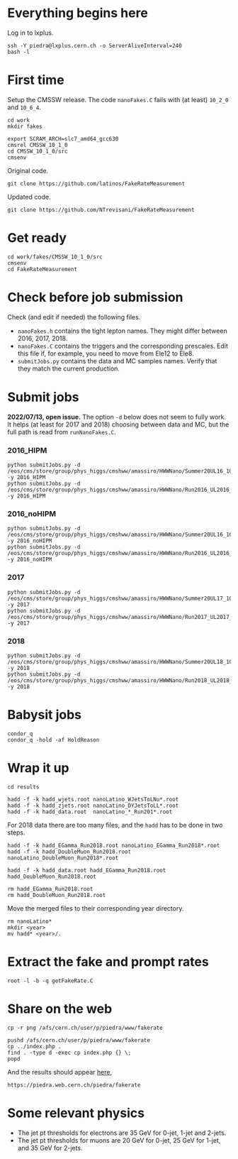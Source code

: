 # Everything begins here

Log in to lxplus.

    ssh -Y piedra@lxplus.cern.ch -o ServerAliveInterval=240
    bash -l

# First time

Setup the CMSSW release. The code `nanoFakes.C` fails with (at least) `10_2_0` and `10_6_4`.

    cd work
    mkdir fakes

    export SCRAM_ARCH=slc7_amd64_gcc630
    cmsrel CMSSW_10_1_0
    cd CMSSW_10_1_0/src
    cmsenv

Original code.

    git clone https://github.com/latinos/FakeRateMeasurement

Updated code.

    git clone https://github.com/NTrevisani/FakeRateMeasurement

# Get ready

    cd work/fakes/CMSSW_10_1_0/src
    cmsenv
    cd FakeRateMeasurement

# Check before job submission

Check (and edit if needed) the following files.

   * `nanoFakes.h` contains the tight lepton names. They might differ between 2016, 2017, 2018.
   * `nanoFakes.C` contains the triggers and the corresponding prescales. Edit this file if, for example, you need to move from Ele12 to Ele8.
   * `submitJobs.py` contains the data and MC samples names. Verify that they match the current production.

# Submit jobs

**2022/07/13, open issue.** The option `-d` below does not seem to fully work. It helps (at least for 2017 and 2018) choosing between data and MC, but the full path is read from `runNanoFakes.C`.

### 2016_HIPM

    python submitJobs.py -d /eos/cms/store/group/phys_higgs/cmshww/amassiro/HWWNano/Summer20UL16_106x_nAODv9_HIPM_Full2016v9/MCl1loose2016v9__fakeSelKinMC/ -y 2016_HIPM
    python submitJobs.py -d /eos/cms/store/group/phys_higgs/cmshww/amassiro/HWWNano/Run2016_UL2016_nAODv9_HIPM_Full2016v9/DATAl1loose2016v9__fakeSel/ -y 2016_HIPM

### 2016_noHIPM

    python submitJobs.py -d /eos/cms/store/group/phys_higgs/cmshww/amassiro/HWWNano/Summer20UL16_106x_nAODv9_noHIPM_Full2016v9/MCl1loose2016v9__fakeSelKinMC/ -y 2016_noHIPM
    python submitJobs.py -d /eos/cms/store/group/phys_higgs/cmshww/amassiro/HWWNano/Run2016_UL2016_nAODv9_noHIPM_Full2016v9/DATAl1loose2016v9__fakeSel/ -y 2016_noHIPM

### 2017

    python submitJobs.py -d /eos/cms/store/group/phys_higgs/cmshww/amassiro/HWWNano/Summer20UL17_106x_nAODv9_Full2017v9/MCl1loose2017v9__fakeSelKinMC/ -y 2017
    python submitJobs.py -d /eos/cms/store/group/phys_higgs/cmshww/amassiro/HWWNano/Run2017_UL2017_nAODv9_Full2017v9/DATAl1loose2017v9__fakeSel/ -y 2017

### 2018

    python submitJobs.py -d /eos/cms/store/group/phys_higgs/cmshww/amassiro/HWWNano/Summer20UL18_106x_nAODv9_Full2018v9/MCl1loose2018v9__fakeSelKinMC/ -y 2018
    python submitJobs.py -d /eos/cms/store/group/phys_higgs/cmshww/amassiro/HWWNano/Run2018_UL2018_nAODv9_Full2018v9/DATAl1loose2018v9__fakeSel -y 2018

# Babysit jobs

    condor_q
    condor_q -hold -af HoldReason

# Wrap it up

    cd results

    hadd -f -k hadd_wjets.root nanoLatino_WJetsToLNu*.root
    hadd -f -k hadd_zjets.root nanoLatino_DYJetsToLL*.root
    hadd -f -k hadd_data.root  nanoLatino_*_Run201*.root

For 2018 data there are too many files, and the `hadd` has to be done in two steps.

    hadd -f -k hadd_EGamma_Run2018.root nanoLatino_EGamma_Run2018*.root
    hadd -f -k hadd_DoubleMuon_Run2018.root nanoLatino_DoubleMuon_Run2018*.root

    hadd -f -k hadd_data.root hadd_EGamma_Run2018.root hadd_DoubleMuon_Run2018.root

    rm hadd_EGamma_Run2018.root
    rm hadd_DoubleMuon_Run2018.root

Move the merged files to their corresponding year directory.

    rm nanoLatino*
    mkdir <year>
    mv hadd* <year>/.

# Extract the fake and prompt rates

    root -l -b -q getFakeRate.C

# Share on the web

    cp -r png /afs/cern.ch/user/p/piedra/www/fakerate

    pushd /afs/cern.ch/user/p/piedra/www/fakerate
    cp ../index.php .
    find . -type d -exec cp index.php {} \;
    popd

And the results should appear [here](https://piedra.web.cern.ch/piedra/fakerate),

    https://piedra.web.cern.ch/piedra/fakerate

# Some relevant physics

   * The jet pt thresholds for electrons are 35 GeV for 0-jet, 1-jet and 2-jets.
   * The jet pt thresholds for muons are 20 GeV for 0-jet, 25 GeV for 1-jet, and 35 GeV for 2-jets.

